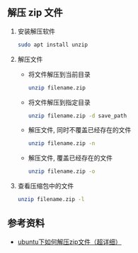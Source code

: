 ## 解压 zip 文件

1.   安装解压软件

     ```bash
     sudo apt install unzip
     ```

2.   解压文件

     *   将文件解压到当前目录

         ```bash
         unzip filename.zip
         ```

     *   将文件解压到指定目录

         ```bash
         unzip filename.zip -d save_path
         ```

     *   解压文件, 同时不覆盖已经存在的文件

         ```bash
         unzip filename.zip -n
         ```

     *   解压文件, 覆盖已经存在的文件

         ```bash
         unzip filename.zip -o
         ```

3.   查看压缩包中的文件

     ```bash
     unzip filename.zip -l
     ```



## 参考资料

*   [ubuntu下如何解压zip文件（超详细）](https://www.cnblogs.com/cy0628/p/13903990.html)
